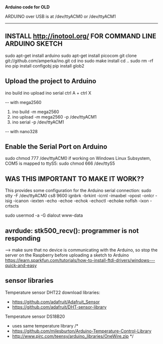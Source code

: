 **Arduino code for OLD**

ARDUINO over USB is at /dev/ttyACM0 or /dev/ttyACM1

---

## INSTALL http://inotool.org/ FOR COMMAND LINE ARDUINO SKETCH
sudo apt-get install arduino
sudo apt-get install picocom
git clone git://github.com/amperka/ino.git
cd ino
sudo make install
cd ..
sudo rm -rf ino
pip install configobj
pip install glob2

## Upload the project to Arduino
ino build
ino upload
ino serial
ctrl A + ctrl X

-- with mega2560
1. ino build -m mega2560
2. ino upload -m mega2560 -p /dev/ttyACM1
3. ino serial -p /dev/ttyACM1

-- with nano328


## Enable the Serial Port on Arduino
sudo chmod 777 /dev/ttyACM0
if working on Windows Linux Subsystem, COM5 is mapped to ttyS5:
sudo chmod 666 /dev/ttyS5

## WAS THIS IMPORTANT TO MAKE IT WORK??
This provides some configuration for the Arduino serial connection:
sudo stty -F /dev/ttyACM0 cs8 9600 ignbrk -brkint -icrnl -imaxbel -opost -onlcr -isig -icanon -iexten -echo -echoe -echok -echoctl -echoke noflsh -ixon -crtscts

sudo usermod -a -G dialout www-data

## avrdude: stk500_recv(): programmer is not responding
--> make sure that no device is communicating with the Arduino, so stop the server on the Raspberry before uploading a sketch to Arduino
https://learn.sparkfun.com/tutorials/how-to-install-ftdi-drivers/windows---quick-and-easy

## sensor libraries
Temperature sensor DHT22
download libraries:
- https://github.com/adafruit/Adafruit_Sensor
- https://github.com/adafruit/DHT-sensor-library

Temperature sensor DS18B20
- uses same temperature library
/*
- https://github.com/milesburton/Arduino-Temperature-Control-Library
- http://www.pjrc.com/teensy/arduino_libraries/OneWire.zip
*/
